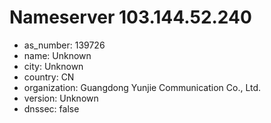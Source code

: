 # Nameserver 103.144.52.240

* as_number: 139726
* name: Unknown
* city: Unknown
* country: CN
* organization: Guangdong Yunjie Communication Co., Ltd.
* version: Unknown
* dnssec: false
